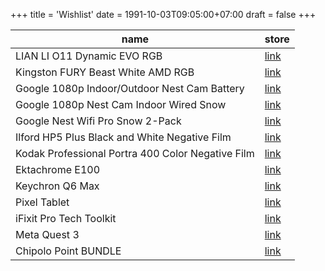+++
title = 'Wishlist'
date = 1991-10-03T09:05:00+07:00
draft = false
+++

| name                                              | store                                                                             |
| ------------------------------------------------- | --------------------------------------------------------------------------------- |
| LIAN LI O11 Dynamic EVO RGB                       | [link](https://www.dns-shop.ru/product/9cd82a0d8a89ed20)                          |
| Kingston FURY Beast White AMD RGB                 | [link](https://www.dns-shop.ru/product/83ad04d3c87ded20)                          |
| Google 1080p Indoor/Outdoor Nest Cam Battery      | [link](https://www.bhphotovideo.com/c/product/1657274-REG)                        |
| Google 1080p Nest Cam Indoor Wired Snow           | [link](https://www.bhphotovideo.com/c/product/1665729-REG)                        |
| Google Nest Wifi Pro Snow 2-Pack                  | [link](https://www.bhphotovideo.com/c/product/1728265-REG)                        |
| Ilford HP5 Plus Black and White Negative Film     | [link](https://www.bhphotovideo.com/c/product/24745-REG)                          |
| Kodak Professional Portra 400 Color Negative Film | [link](https://www.bhphotovideo.com/c/product/742308-USA)                         |
| Ektachrome E100                                   | [link](https://www.bhphotovideo.com/c/product/272450-USA)                         |
| Keychron Q6 Max                                   | [link](https://aliexpress.ru/item/1005006677634825.html?sku_id=12000038966283125) |
| Pixel Tablet                                      | [link](https://store.google.com/us/config/pixel_tablet?hl=en-US)                  |
| iFixit Pro Tech Toolkit                           | [link](https://www.ifixit.com/products/pro-tech-toolkit)                          |
| Meta Quest 3                                      | [link](https://www.meta.com/quest/quest-3)                                        |
| Chipolo Point BUNDLE                              | [link](https://chipolo.net/en-us/products/chipolo-point-bundle)                   |
